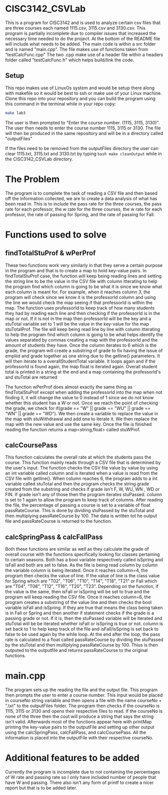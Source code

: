 # CISC3142_CSVLab
This is a program for CISC3142 and is used to analyze certain csv files that are three courses each named 1115.csv, 3115.csv and 3130.csv. This program is partially incomplete due to compiler issues that increased the necessary time needed to do the project. At the bottom of the README file will include what needs to be added.
The main code is within a src folder and is named "main.cpp". The file makes use of functions taken from "testCalcFunc.cpp"
The two .cpp make use of a header file within a headers folder called "testCalcFunc.h" which helps build/link the code.

## Setup
This repo makes use of LinuxOs system and would be setup there along with makefile so it would be best to ssh or make use of your Linux machine. Clone this repo into your repository and you can build the program using this command in the terminal while in your repo copy:

```bash
make lab3
```
The user is then prompted to "Enter the course number. (1115, 3115, 3130)". The user then needs to enter the course number 1115, 3115 or 3130.
The file will then be produced in the same repository and will be in a directory called "outputFiles"

If the files need to be removed from the outputFiles directory the user can clear 1115.txt, 3115.txt and 3130.txt by typing ```bash make cleanOutput``` while in the CISC3142_CSVLab directory.

# The Problem

The program is to complete the task of reading a CSV file and then based off the information collected, we are to create a data analysis of what has been read in. This is to include the pass rate for the three courses, the pass rate for each professor, the w rate for the three courses, the w rate for each professor, the rate of passing for Spring, and the rate of passing for Fall.

# Functions used to solve

## findTotalStuProf & wPerProf

These two functions work very similarly in that they serve a certain purpose in the program and that is to create a map to hold key-value pairs. In findTotalStuProf case, the function will keep being reading lines and setting the string line to be the value in the CSV file with column itterating to help the program find which column is going to be what it is since we know what each column is meant for. For example, when it reaches column 3, the program will check since we know it is the professorId column and using the line we would check the map seeing if that professorId is within the map. The function uses professorId to keep track of how many students they had by reading each line and then checking if the professorId is in the map or not. If it is not in the map then professorId will be the key and a stuTotal variable set to 1 will be the value in the key-value for the map stuTotalProf. The file will keep being read line by line with column itterating to help the program find which column is going to be what helps identify the values separated by commas creating a map with the professorId and the amount of students they have.
Once the column iterates to 6 which is the grade, the program will create a substring of grade to fix having the issue of empliid and grade together as one string due to the getline() parameters. It will then iterate to a overallStudentTotal variable. It loops again and if the professorId is found again, the map float is iterated again. Overall student total is printed in a string at the end and a map containing the professorId's and stuTotal are returned

The function wPerProf does almost exactly the same thing as findTotalStuProf except when adding the professorId into the map when not finding it, it will change the value to 0 instead of 1 since we do not know whether this student has a W or not. Once we reach the point of checking the grade, we check for if(grade == "W" || grade == "WU" || grade == "WN" || grade == "WD"). We then create a variable to replace the value in the map with stuWithdrawal and add one to iterate it. We then replace the map with the new value and use the same key. Once the file is finished reading the function returns a map<string,float> called stuWProf.

## calcCoursePass

This function calculates the overall rate at which the students pass the course. This function mainly reads through a CSV file that is determined by the user's input. The function checks the CSV file value by value by using an int variable called column and is iterated when a value is read from the CSV file with getline(). When column reaches 6, the program adds to a int variable called stuTotal and then the program checks the string grade created from the substring and checks if grade isn't F, W, WU, WN , WD or FIN. If grade isn't any of those then the program iterates stuPassed. column is set to 1 again to allow the program to keep track of columns. After reading the file, the percentage of passing a course is set to a variable of float passRateCourse. This is done by dividing stuPassed by the stuTotal and then multiplying passRateCourse by 100. The data is written tot he output file and passRateCourse is returned to the function.

## calcSpringPass & calcFallPass

Both these functions are similar as well as they calculate the grade of overall course with the functions specifically looking for classes pertaining to certain seasons. Both has a bool variable respectively called isSpring and isFall and both are set to false. As the file is being read column by column the variable column is being iterated. Once it reaches collumn=4, the program then checks the value of line. If the value of line is the class value for Spring which are "T02", "T06", "T10", "T14", "T18", "T21" or Fall which are "T04", "T08", "T12", "T16", "T20", "T23". Depending on the function, if the value is the same, then isFall or isSpring will be set to true and the program will keep reading the CSV file. Once it reaches column=6, the program creates a substring of the value line and then checks the bool variable isFall and isSpring. If they are true that means the class being taken is in Fall or Spring and then another if statement checks if the grade is a passing grade or not. If it is, then the stuPassed variable will be iterated and stuTotal will be be iterated whether isFall or isSpring is true or not. column is set back to 1 to help keep track of the file and isFall/isSpring is set back to false to be used again by the while loop. At the end after the loop, the pass rate is calculated to a float called passRateCourse by dividing the stuPassed by the stuTotal and then multiplying passRateCourse by 100. Thius is then outputed to the outputfile and returns passRateCourse to the original functions.

# main.cpp

The program sets up the reading the file and the output file. This program then prompts the user to enter a course number. This input would be placed in courseNo string variable and then opens a file with the name courseNo + ".txt" to the outputFiles folder. The program then checks if the courseNo is 1115, 3115 or 3130 and opens their respective files to read. If the courseNo is none of the three then the cout will produce a string that says the string isn't valid.
Afterwards most of the functions appear here with printMap printing the key-value pairs to the outputFile and setting up other output using the calcSpringPass, calcFallPass, and calcCoursePass. All the information is placed into the outputFile with their respective courseNo.

# Additional features to be added

Currently the program is incomplete due to not containing the percentages of W rate and passing rate so I only have included number of people that have W and passing. There also isn't any form of printf to create a nicer report but that is to be added later.

